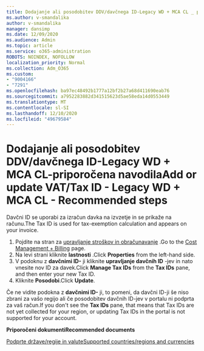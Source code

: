 ```yaml
---
title: Dodajanje ali posodobitev DDV/davčnega ID-Legacy WD + MCA CL _ priporočene korake
ms.author: v-smandalika
author: v-smandalika
manager: dansimp
ms.date: 12/09/2020
ms.audience: Admin
ms.topic: article
ms.service: o365-administration
ROBOTS: NOINDEX, NOFOLLOW
localization_priority: Normal
ms.collection: Adm_O365
ms.custom:
- "9004166"
- "7291"
ms.openlocfilehash: ba97ec48492b1777a12bf2b27a68d411690eab76
ms.sourcegitcommit: a7952283882d341515623d5ae58eda14d0553449
ms.translationtype: MT
ms.contentlocale: sl-SI
ms.lasthandoff: 12/10/2020
ms.locfileid: "49679584"
---
```

# <a name="add-or-update-vattax-id---legacy-wd--mca-cl---recommended-steps"></a><span data-ttu-id="613e4-102">Dodajanje ali posodobitev DDV/davčnega ID-Legacy WD + MCA CL-priporočena navodila</span><span class="sxs-lookup"><span data-stu-id="613e4-102">Add or update VAT/Tax ID - Legacy WD + MCA CL - Recommended steps</span></span>

<span data-ttu-id="613e4-103">Davčni ID se uporabi za izračun davka na izvzetje in se prikaže na računu.</span><span class="sxs-lookup"><span data-stu-id="613e4-103">The Tax ID is used for tax-exemption calculation and appears on your invoice.</span></span>

1. <span data-ttu-id="613e4-104">Pojdite na stran za [upravljanje stroškov in obračunavanje](https://ms.portal.azure.com/#blade/Microsoft_Azure_GTM/ModernBillingMenuBlade/Overview) .</span><span class="sxs-lookup"><span data-stu-id="613e4-104">Go to the [Cost Management + Billing](https://ms.portal.azure.com/#blade/Microsoft_Azure_GTM/ModernBillingMenuBlade/Overview) page.</span></span> 
2. <span data-ttu-id="613e4-105">Na levi strani kliknite **lastnosti** .</span><span class="sxs-lookup"><span data-stu-id="613e4-105">Click **Properties** from the left-hand side.</span></span> 
3. <span data-ttu-id="613e4-106">V podoknu z **davčnimi ID-** ji kliknite **upravljanje davčnih ID** -jev in nato vnesite nov ID za davek.</span><span class="sxs-lookup"><span data-stu-id="613e4-106">Click **Manage Tax IDs** from the **Tax IDs** pane, and then enter your new Tax ID.</span></span>
4. <span data-ttu-id="613e4-107">Kliknite **Posodobi**.</span><span class="sxs-lookup"><span data-stu-id="613e4-107">Click **Update**.</span></span> 

<span data-ttu-id="613e4-108">Če ne vidite podokna z **davčnimi ID-** ji, to pomeni, da davčni ID-ji še niso zbrani za vašo regijo ali če posodobitev davčnih ID-jev v portalu ni podprta za vaš račun.</span><span class="sxs-lookup"><span data-stu-id="613e4-108">If you don't see the **Tax IDs** pane, that means that Tax IDs are not yet collected for your region, or updating Tax IDs in the portal is not supported for your account.</span></span>

<span data-ttu-id="613e4-109">**Priporočeni dokumenti**</span><span class="sxs-lookup"><span data-stu-id="613e4-109">**Recommended documents**</span></span>

[<span data-ttu-id="613e4-110">Podprte države/regije in valute</span><span class="sxs-lookup"><span data-stu-id="613e4-110">Supported countries/regions and currencies</span></span>](https://azure.microsoft.com/pricing/faq/)

